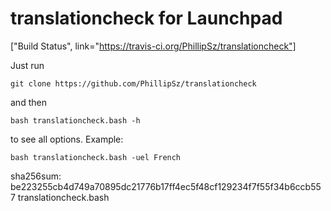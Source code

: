 translationcheck for Launchpad
==============================
["Build Status", link="https://travis-ci.org/PhillipSz/translationcheck"]

Just run 
	
	git clone https://github.com/PhillipSz/translationcheck 

and then 

	bash translationcheck.bash -h

to see all options.
Example:

	bash translationcheck.bash -uel French

sha256sum:
be223255cb4d749a70895dc21776b17ff4ec5f48cf129234f7f55f34b6ccb557  translationcheck.bash
